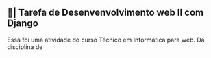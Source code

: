## 📑| Tarefa de Desenvenvolvimento web II com Django

  Essa foi uma atividade do curso Técnico em Informática para web. Da disciplina de 
 

